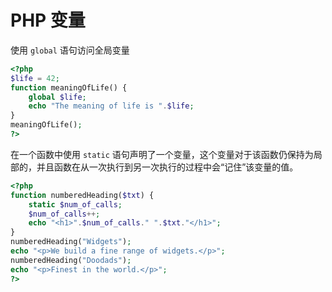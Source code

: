 # PHP 变量

使用 `global` 语句访问全局变量

```php
<?php
$life = 42;
function meaningOfLife() {
    global $life;
    echo "The meaning of life is ".$life;
}
meaningOfLife();
?>
```

在一个函数中使用 `static` 语句声明了一个变量，这个变量对于该函数仍保持为局部的，并且函数在从一次执行到另一次执行的过程中会“记住”该变量的值。

```php
<?php
function numberedHeading($txt) {
    static $num_of_calls;
    $num_of_calls++;
    echo "<h1>".$num_of_calls." ".$txt."</h1>";
}
numberedHeading("Widgets");
echo "<p>We build a fine range of widgets.</p>";
numberedHeading("Doodads");
echo "<p>Finest in the world.</p>";
?>
```